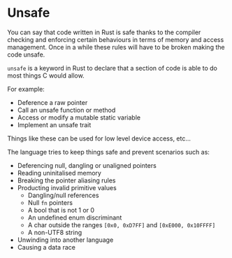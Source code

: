 # Unsafe

You can say that code written in Rust is safe thanks to the compiler checking and enforcing certain behaviours in terms of memory and access management. Once in a while these rules will have to be broken making the code unsafe.

`unsafe` is a keyword in Rust to declare that a section of code is able to do most things C would allow.

For example:

- Deference a raw pointer
- Call an unsafe function or method
- Access or modify a mutable static variable
- Implement an unsafe trait

Things like these can be used for low level device access, etc...

The language tries to keep things safe and prevent scenarios such as:

- Deferencing null, dangling or unaligned pointers
- Reading uninitalised memory
- Breaking the pointer aliasing rules
- Producting invalid primitive values
  - Dangling/null references
  - Null `fn` pointers
  - A bool that is not 1 or 0
  - An undefined enum discriminant
  - A char outside the ranges `[0x0, 0xD7FF]` and `[0xE000, 0x10FFFF]`
  - A non-UTF8 string
- Unwinding into another language
- Causing a data race
